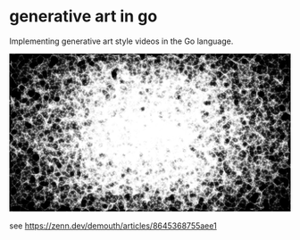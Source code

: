 # generative art in go

Implementing generative art style videos in the Go language.

![001](./001/image.png)

see https://zenn.dev/demouth/articles/8645368755aee1
